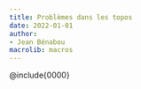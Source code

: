 ```yaml
---
title: Problèmes dans les topos
date: 2022-01-01
author:
- Jean Bénabou
macrolib: macros
---
```


@include{0000}
